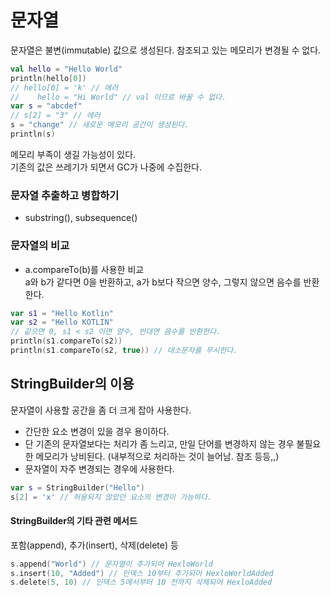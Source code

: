 # 문자열
문자열은 불변(immutable) 값으로 생성된다. 참조되고 있는 메모리가 변경될 수 없다.
```kotlin
val hello = "Hello World"
println(hello[0])
// hello[0] = 'k' // 에러 
//    hello = "Hi World" // val 이므로 바꿀 수 없다.
var s = "abcdef"
// s[2] = "3" // 에러
s = "change" // 새로운 메모리 공간이 생성된다.
println(s)
```
메모리 부족이 생길 가능성이 있다. <br>
기존의 값은 쓰레기가 되면서 GC가 나중에 수집한다.


### 문자열 추출하고 병합하기
- substring(), subsequence() 

### 문자열의 비교
- a.compareTo(b)를 사용한 비교 <br>
a와 b가 같다면 0을 반환하고, a가 b보다 작으면 양수, 그렇지 않으면 음수를 반환한다.
```kotlin
var s1 = "Hello Kotlin"
var s2 = "Hello KOTLIN"
// 같으면 0, s1 < s2 이면 양수, 반대면 음수를 반환한다.
println(s1.compareTo(s2))
println(s1.compareTo(s2, true)) // 대소문자를 무시한다.
```

## StringBuilder의 이용
문자열이 사용할 공간을 좀 더 크게 잡아 사용한다.
- 간단한 요소 변경이 있을 경우 용이하다.
- 단 기존의 문자열보다는 처리가 좀 느리고, 만일 단어를 변경하지 않는 경우 불필요한 메모리가 낭비된다. (내부적으로 처리하는 것이 늘어남. 참조 등등,,)
- 문자열이 자주 변경되는 경우에 사용한다.
```kotlin
var s = StringBuilder("Hello")
s[2] = 'x' // 허용되지 않았던 요소의 변경이 가능하다. 
```
#### StringBuilder의 기타 관련 메서드
포함(append), 추가(insert), 삭제(delete) 등
```kotlin
s.append("World") // 문자열이 추가되어 HexloWorld
s.insert(10, "Added") // 인덱스 10부터 추가되어 HexloWorldAdded
s.delete(5, 10) // 인덱스 5에서부터 10 전까지 삭제되어 HexloAdded
```
